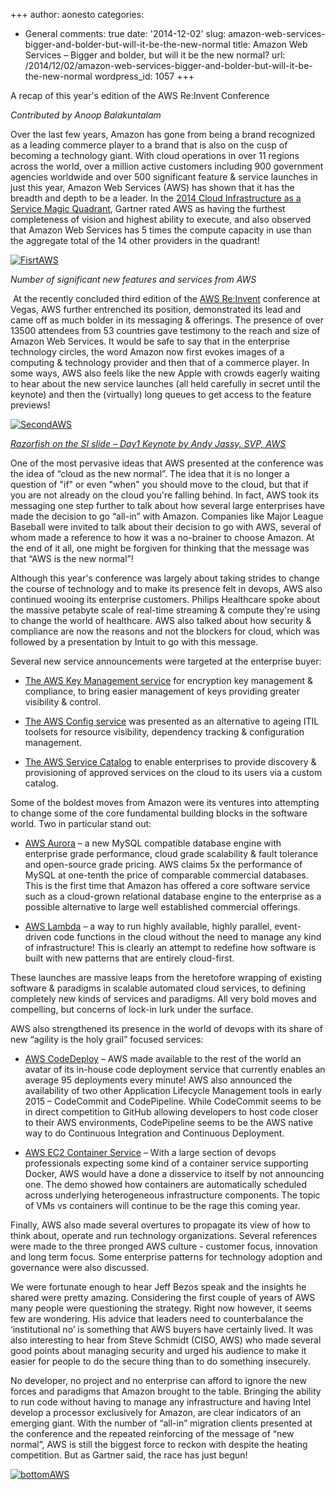 +++
author: aonesto
categories:
- General
comments: true
date: '2014-12-02'
slug: amazon-web-services-bigger-and-bolder-but-will-it-be-the-new-normal
title: Amazon Web Services – Bigger and bolder, but will it be the new normal?
url: /2014/12/02/amazon-web-services-bigger-and-bolder-but-will-it-be-the-new-normal
wordpress_id: 1057
+++


A recap of this year's edition of the AWS Re:Invent Conference

_Contributed by Anoop Balakuntalam_

Over the last few years, Amazon has gone from being a brand recognized as a leading commerce player to a brand that is also on the cusp of becoming a technology giant. With cloud operations in over 11 regions across the world, over a million active customers including 900 government agencies worldwide and over 500 significant feature & service launches in just this year, Amazon Web Services (AWS) has shown that it has the breadth and depth to be a leader. In the [2014 Cloud Infrastructure as a Service Magic Quadrant](http://www.gartner.com/technology/reprints.do?id=1-1UKQQA6&ct=140528&st=sb), Gartner rated AWS as having the furthest completeness of vision and highest ability to execute, and also observed that Amazon Web Services has 5 times the compute capacity in use than the aggregate total of the 14 other providers in the quadrant!

[![FisrtAWS](/uploads/2014/12/FisrtAWS-300x164.png)](/uploads/2014/12/FisrtAWS.png)


_Number of significant new features and services from AWS_


 At the recently concluded third edition of the [AWS Re:Invent](https://reinvent.awsevents.com/) conference at Vegas, AWS further entrenched its position, demonstrated its lead and came off as much bolder in its messaging & offerings. The presence of over 13500 attendees from 53 countries gave testimony to the reach and size of Amazon Web Services. It would be safe to say that in the enterprise technology circles, the word Amazon now first evokes images of a computing & technology provider and then that of a commerce player. In some ways, AWS also feels like the new Apple with crowds eagerly waiting to hear about the new service launches (all held carefully in secret until the keynote) and then the (virtually) long queues to get access to the feature previews!

[![SecondAWS](/uploads/2014/12/SecondAWS-300x164.png)](/uploads/2014/12/SecondAWS.png)


[_Razorfish on the SI slide – Day1 Keynote by Andy Jassy, SVP, AWS_](https://www.youtube.com/watch?v=wApMDQFvNio)


One of the most pervasive ideas that AWS presented at the conference was the idea of “cloud as the new normal”. The idea that it is no longer a question of "if" or even "when" you should move to the cloud, but that if you are not already on the cloud you're falling behind. In fact, AWS took its messaging one step further to talk about how several large enterprises have made the decision to go “all-in” with Amazon. Companies like Major League Baseball were invited to talk about their decision to go with AWS, several of whom made a reference to how it was a no-brainer to choose Amazon. At the end of it all, one might be forgiven for thinking that the message was that “AWS is the new normal”!

Although this year's conference was largely about taking strides to change the course of technology and to make its presence felt in devops, AWS also continued wooing its enterprise customers. Philips Healthcare spoke about the massive petabyte scale of real-time streaming & compute they're using to change the world of healthcare. AWS also talked about how security & compliance are now the reasons and not the blockers for cloud, which was followed by a presentation by Intuit to go with this message.

Several new service announcements were targeted at the enterprise buyer:



	
  * [The AWS Key Management service](http://aws.amazon.com/kms/) for encryption key management & compliance, to bring easier management of keys providing greater visibility & control.

	
  * [The AWS Config service](http://aws.amazon.com/config/) was presented as an alternative to ageing ITIL toolsets for resource visibility, dependency tracking & configuration management.

	
  * [The AWS Service Catalog](http://aws.amazon.com/servicecatalog/) to enable enterprises to provide discovery & provisioning of approved services on the cloud to its users via a custom catalog.


Some of the boldest moves from Amazon were its ventures into attempting to change some of the core fundamental building blocks in the software world. Two in particular stand out:

	
  * [AWS Aurora](http://aws.amazon.com/rds/aurora/) – a new MySQL compatible database engine with enterprise grade performance, cloud grade scalability & fault tolerance and open-source grade pricing. AWS claims 5x the performance of MySQL at one-tenth the price of comparable commercial databases. This is the first time that Amazon has offered a core software service such as a cloud-grown relational database engine to the enterprise as a possible alternative to large well established commercial offerings.

	
  * [AWS Lambda](http://aws.amazon.com/lambda/) – a way to run highly available, highly parallel, event-driven code functions in the cloud without the need to manage any kind of infrastructure! This is clearly an attempt to redefine how software is built with new patterns that are entirely cloud-first.


These launches are massive leaps from the heretofore wrapping of existing software & paradigms in scalable automated cloud services, to defining completely new kinds of services and paradigms. All very bold moves and compelling, but concerns of lock-in lurk under the surface.

AWS also strengthened its presence in the world of devops with its share of new “agility is the holy grail” focused services:

	
  * [AWS CodeDeploy](http://aws.amazon.com/codedeploy/) – AWS made available to the rest of the world an avatar of its in-house code deployment service that currently enables an average 95 deployments every minute! AWS also announced the availability of two other Application Lifecycle Management tools in early 2015 – CodeCommit and CodePipeline. While CodeCommit seems to be in direct competition to GitHub allowing developers to host code closer to their AWS environments, CodePipeline seems to be the AWS native way to do Continuous Integration and Continuous Deployment.

	
  * [AWS EC2 Container Service](http://aws.amazon.com/ecs/) – With a large section of devops professionals expecting some kind of a container service supporting Docker, AWS would have a done a disservice to itself by not announcing one. The demo showed how containers are automatically scheduled across underlying heterogeneous infrastructure components. The topic of VMs vs containers will continue to be the rage this coming year.


Finally, AWS also made several overtures to propagate its view of how to think about, operate and run technology organizations. Several references were made to the three pronged AWS culture - customer focus, innovation and long term focus. Some enterprise patterns for technology adoption and governance were also discussed.

We were fortunate enough to hear Jeff Bezos speak and the insights he shared were pretty amazing. Considering the first couple of years of AWS many people were questioning the strategy. Right now however, it seems few are wondering. His advice that leaders need to counterbalance the ‘institutional no’ is something that AWS buyers have certainly lived. It was also interesting to hear from Steve Schmidt (CISO, AWS) who made several good points about managing security and urged his audience to make it easier for people to do the secure thing than to do something insecurely.

No developer, no project and no enterprise can afford to ignore the new forces and paradigms that Amazon brought to the table. Bringing the ability to run code without having to manage any infrastructure and having Intel develop a processor exclusively for Amazon, are clear indicators of an emerging giant. With the number of “all-in” migration clients presented at the conference and the repeated reinforcing of the message of “new normal”, AWS is still the biggest force to reckon with despite the heating competition. But as Gartner said, the race has just begun!

[![bottomAWS](/uploads/2014/12/bottomAWS-300x60.png)](/uploads/2014/12/bottomAWS.png)
